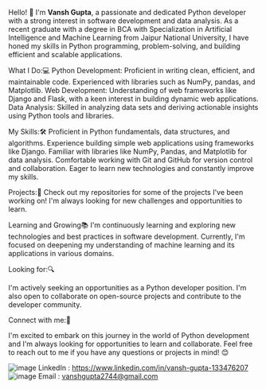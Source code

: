 Hello! 👋
I'm **Vansh Gupta**, a passionate and dedicated Python developer with a strong interest in software development and data analysis. As a recent graduate with a degree in BCA with Specialization in Artificial Intelligence and Machine Learning from Jaipur National University, I have honed my skills in Python programming, problem-solving, and building efficient and scalable applications.

What I Do:💻
Python Development: Proficient in writing clean, efficient, and maintainable code. Experienced with libraries such as NumPy, pandas, and Matplotlib.
Web Development: Understanding of web frameworks like Django and Flask, with a keen interest in building dynamic web applications.
Data Analysis: Skilled in analyzing data sets and deriving actionable insights using Python tools and libraries.

My Skills:🛠️
Proficient in Python fundamentals, data structures, and algorithms.
Experience building simple web applications using frameworks like Django.
Familiar with libraries like NumPy, Pandas, and Matplotlib for data analysis.
Comfortable working with Git and GitHub for version control and collaboration.
Eager to learn new technologies and constantly improve my skills.

Projects:🚀
Check out my repositories for some of the projects I've been working on! I'm always looking for new challenges and opportunities to learn.

Learning and Growing📚
I'm continuously learning and exploring new technologies and best practices in software development. Currently, I'm focused on deepening my understanding of machine learning and its applications in various domains.

Looking for:🔍

I'm actively seeking an opportunities as a Python developer position.
I'm also open to collaborate on open-source projects and contribute to the developer community.


Connect with me:🤝

I'm excited to embark on this journey in the world of Python development and I'm always looking for opportunities to learn and collaborate. Feel free to reach out to me if you have any questions or projects in mind! 😊

![image](https://github.com/user-attachments/assets/674a3e17-834c-42ea-973d-d29a7615d7fa)
LinkedIn : https://www.linkedin.com/in/vansh-gupta-133476207
![image](https://github.com/user-attachments/assets/46453489-d5e1-4528-9c66-fd80e64d0d56)
Email : vanshgupta2744@gmail.com
